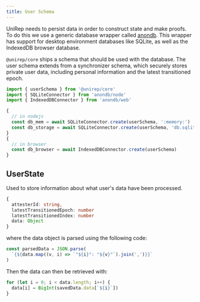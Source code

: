 ```yaml
---
title: User Schema
---
```


UniRep needs to persist data in order to construct state and make proofs. To do this we use a generic database wrapper called [anondb](https://github.com/vimwitch/anondb). This wrapper has support for desktop environment databases like SQLite, as well as the IndexedDB browser database.

`@unirep/core` ships a schema that should be used with the database. The user schema extends from a synchronizer schema, which securely stores private user data, including personal information and the latest transitioned epoch.

```ts
import { userSchema } from '@unirep/core'
import { SQLiteConnector } from 'anondb/node'
import { IndexedDBConnector } from 'anondb/web'

{
  // in nodejs
  const db_mem = await SQLiteConnector.create(userSchema, ':memory:')
  const db_storage = await SQLiteConnector.create(userSchema, 'db.sqlite')
}
{
  // in browser
  const db_browser = await IndexedDBConnector.create(userSchema)
}
```

## UserState

Used to store information about what user's data have been processed.

```ts
{
  attesterId: string,
  latestTransitionedEpoch: number
  latestTransitionedIndex: number
  data: Object
}
```

where the data object is parsed using the following code:
```ts
const parsedData = JSON.parse(
  `{${data.map((v, i) => `"${i}": "${v}"`).join(',')}}`
)
```

Then the data can then be retrieved with:

```ts
for (let i = 0; i < data.length; i++) {
  data[i] = BigInt(savedData.data[`${i}`])
}
```

